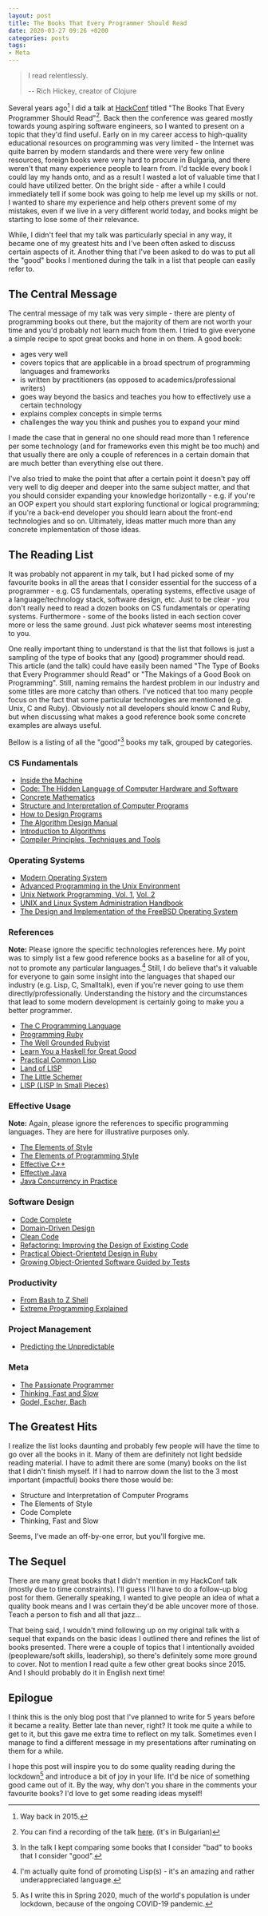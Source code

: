```yaml
---
layout: post
title: The Books That Every Programmer Should Read
date: 2020-03-27 09:26 +0200
categories: posts
tags:
- Meta
---
```


> I read relentlessly.
>
> -- Rich Hickey, creator of Clojure

Several years ago[^1] I did a talk at [HackConf](https://hackconf.bg/) titled "The Books That Every
Programmer Should Read"[^2].  Back then the conference was geared mostly towards
young aspiring software engineers, so I wanted to present on a topic that they'd
find useful. Early on in my career access to high-quality educational resources
on programming was very limited - the Internet was quite barren by modern
standards and there were very few online resources, foreign books were very hard
to procure in Bulgaria, and there weren't that many experience people to learn
from. I'd tackle every book I could lay my hands onto, and as a result I wasted
a lot of valuable time that I could have utilized better. On the bright side - after a while
I could immediately tell if some book was going to help me level up my skills or not.
I wanted to share my
experience and help others prevent some of my mistakes, even if we live in a
very different world today, and books might be starting to lose some of their relevance.

While, I didn't feel that my talk was particularly special
in any way, it became one of my greatest hits and I've been often asked to discuss certain aspects of it.
Another thing that I've been asked to do was to put all the "good" books I mentioned during the talk in a list
that people can easily refer to.

## The Central Message

The central message of my talk was very simple - there are plenty of programming books out there, but the majority
of them are not worth your time and you'd probably not learn much from them. I tried to give everyone a simple recipe
to spot great books and hone in on them. A good book:

* ages very well
* covers topics that are applicable in a broad spectrum of programming languages and frameworks
* is written by practitioners (as opposed to academics/professional writers)
* goes way beyond the basics and teaches you how to effectively use a certain technology
* explains complex concepts in simple terms
* challenges the way you think and pushes you to expand your mind

I made the case that in general no one should read more than 1 reference per some technology (and for frameworks
even this might be too much) and that usually there are only a couple of references in a certain domain that are
much better than everything else out there.

I've also tried to make the point that after a certain point it doesn't pay off very well to dig deeper and deeper
into the same subject matter, and that you should consider expanding your knowledge horizontally - e.g. if you're
an OOP expert you should start exploring functional or logical programming; if you're a back-end developer you should learn about the front-end technologies and so on. Ultimately, ideas matter much more
than any concrete implementation of those ideas.

## The Reading List

It was probably not apparent in my talk, but I had picked some of my favourite books in all the areas that
I consider essential for the success of a programmer - e.g. CS fundamentals, operating systems, effective usage of
a language/technology stack, software design, etc. Just to be clear - you don't really need to read a dozen books on CS fundamentals or
operating systems. Furthermore - some of the books listed in each section cover more or less the same ground. Just pick whatever
seems most interesting to you.

One really important thing to understand is that the list that follows is just a
sampling of the type of books that any (good) programmer should read. This
article (and the talk) could have easily been named "The Type of Books that
Every Programmer should Read" or "The Makings of a Good Book on
Programming". Still, naming remains the hardest problem in our industry and some
titles are more catchy than others. I've noticed that too many people focus on
the fact that some particular technologies are mentioned (e.g. Unix, C and
Ruby). Obviously not all developers should know C and Ruby, but when
discussing what makes a good reference book some concrete examples are always useful.

Bellow is a listing of all the "good"[^3] books my talk, grouped by categories.

### CS Fundamentals

* [Inside the Machine](https://www.amazon.com/Inside-Machine-Introduction-Microprocessors-Architecture/dp/1593276680)
* [Code: The Hidden Language of Computer Hardware and Software](https://www.amazon.com/Code-Language-Computer-Hardware-Software/dp/0735611319)
* [Concrete Mathematics](https://www.amazon.co.uk/Concrete-Mathematics-Foundation-Computer-Science/dp/0201558025)
* [Structure and Interpretation of Computer Programs](https://mitpress.mit.edu/sites/default/files/sicp/full-text/book/book.html)
* [How to Design Programs](https://htdp.org/)
* [The Algorithm Design Manual](http://www.algorist.com/)
* [Introduction to Algorithms](https://www.amazon.com/Introduction-Algorithms-3rd-MIT-Press/dp/0262033844)
* [Compiler Principles, Techniques and Tools](https://www.amazon.com/Compilers-Principles-Techniques-Tools-2nd/dp/0321486811)

### Operating Systems

* [Modern Operating System](https://www.amazon.com/Modern-Operating-Systems-Andrew-Tanenbaum/dp/013359162X)
* [Advanced Programming in the Unix Environment](https://www.amazon.com/Advanced-Programming-UNIX-Environment-3rd/dp/0321637739)
* [Unix Network Programming, Vol. 1](https://www.amazon.com/Unix-Network-Programming-Sockets-Networking/dp/0131411551), [Vol. 2](https://www.amazon.com/UNIX-Network-Programming-Interprocess-Communications/dp/0132974290)
* [UNIX and Linux System Administration Handbook](https://www.amazon.com/UNIX-Linux-System-Administration-Handbook/dp/0134277554)
* [The Design and Implementation of the FreeBSD Operating System](https://www.amazon.com/Design-Implementation-FreeBSD-Operating-System/dp/0201702452)

### References

**Note:** Please ignore the specific technologies references here. My point was to simply list a few good reference books as a baseline for all of you, not to promote any particular languages.[^4] Still, I do believe that's it valuable for everyone to
gain some insight into the languages that shaped our industry (e.g. Lisp, C, Smalltalk), even if you're never going
to use them directly/professionally. Understanding the history and the circumstances that lead to some modern development is certainly going to make you
a better programmer.

* [The C Programming Language](https://www.amazon.com/Programming-Language-2nd-Brian-Kernighan/dp/0131103628)
* [Programming Ruby](https://pragprog.com/book/ruby4/programming-ruby-1-9-2-0)
* [The Well Grounded Rubyist](https://www.amazon.com/Well-Grounded-Rubyist-Covers-Ruby-1-9-1/dp/1933988657)
* [Learn You a Haskell for Great Good](http://learnyouahaskell.com/)
* [Practical Common Lisp](http://www.gigamonkeys.com/book/)
* [Land of LISP](http://landoflisp.com/)
* [The Little Schemer](https://mitpress.mit.edu/books/little-schemer-fourth-edition)
* [LISP (LISP In Small Pieces)](https://www.amazon.com/Lisp-Small-Pieces-Christian-Queinnec/dp/0521545668)

### Effective Usage

**Note:** Again, please ignore the references to specific programming languages. They are here for illustrative purposes only.

* [The Elements of Style](https://www.amazon.co.uk/Elements-Style-William-Strunk-Jr/dp/020530902X)
* [The Elements of Programming Style](https://www.amazon.com/Elements-Programming-Style-2nd/dp/0070342075)
* [Effective C++](https://www.amazon.com/Effective-Specific-Improve-Programs-Designs/dp/0321334876)
* [Effective Java](https://www.amazon.com/Effective-Java-Joshua-Bloch/dp/0134685997)
* [Java Concurrency in Practice](https://www.amazon.com/Java-Concurrency-Practice-Brian-Goetz/dp/0321349601)

### Software Design

* [Code Complete](https://www.amazon.com/Code-Complete-Practical-Handbook-Construction/dp/0735619670)
* [Domain-Driven Design](https://www.amazon.com/Domain-Driven-Design-Tackling-Complexity-Software/dp/0321125215)
* [Clean Code](https://www.amazon.com/Clean-Code-Handbook-Software-Craftsmanship/dp/0132350882)
* [Refactoring: Improving the Design of Existing Code](https://martinfowler.com/books/refactoring.html)
* [Practical Object-Orientetd Design in Ruby](https://www.amazon.com/Practical-Object-Oriented-Design-Ruby-Addison-Wesley/dp/0321721330)
* [Growing Object-Oriented Software Guided by Tests](https://www.amazon.com/Growing-Object-Oriented-Software-Guided-Tests/dp/0321503627)

### Productivity

* [From Bash to Z Shell](https://www.apress.com/gp/book/9781590593769)
* [Extreme Programming Explained](https://www.amazon.com/Extreme-Programming-Explained-Embrace-Change/dp/0321278658)

### Project Management

* [Predicting the Unpredictable](https://www.amazon.com/Predicting-Unpredictable-Pragmatic-Approaches-Estimating-ebook/dp/B00ZL05FYA)

### Meta

* [The Passionate Programmer](https://www.amazon.com/Passionate-Programmer-Remarkable-Development-Pragmatic-ebook/dp/B00AYQNR5U)
* [Thinking, Fast and Slow](https://www.amazon.com/Thinking-Fast-Slow-Daniel-Kahneman/dp/0374533555)
* [Godel, Escher, Bach](https://www.amazon.com/G%C3%B6del-Escher-Bach-Eternal-Golden/dp/0465026567)

## The Greatest Hits

I realize the list looks daunting and probably few people will have the time to
go over all the books in it. Many of them are definitely not light bedside
reading material. I have to admit there are some (many) books on the list that I
didn't finish myself. If I had to narrow down the list to the 3 most important
(impactful) books there those would be:

* Structure and Interpretation of Computer Programs
* The Elements of Style
* Code Complete
* Thinking, Fast and Slow

Seems, I've made an off-by-one error, but you'll forgive me.

## The Sequel

There are many great books that I didn't mention in my HackConf talk (mostly due to time constraints). I'll guess I'll have to do a follow-up blog post for them. Generally speaking, I wanted to give people an idea
of what a quality book means and I was certain they'd be able uncover more of those. Teach a person to fish and all that jazz...

That being said, I wouldn't mind following up on my original talk with a sequel that expands on the basic ideas I outlined there and refines the list of books presented. There were
a couple of topics that I intentionally avoided (peopleware/soft skills, leadership), so there's definitely some more ground to cover.
Not to mention I read quite a few other great books since 2015. And I should probably do it in English next time!

## Epilogue

I think this is the only blog post that I've planned to write for 5 years before
it became a reality.  Better late than never, right? It took me quite a while to
get to it, but this gave me extra time to reflect on my talk. Sometimes even I
manage to find a different message in my presentations after ruminating on them
for a while.

I hope this post will inspire you to do some quality reading during the
lockdown[^5] and introduce a bit of joy in your life. It'd be nice of something good came out of it.  By the way, why
don't you share in the comments your favourite books? I'd love to get some
reading ideas myself!

[^1]: Way back in 2015.
[^2]: You can find a recording of the talk [here](https://www.youtube.com/watch?v=H6OQ2RESp4s). (it's in Bulgarian)
[^3]: In the talk I kept comparing some books that I consider "bad" to books that I consider "good".
[^4]: I'm actually quite fond of promoting Lisp(s) - it's an amazing and rather underappreciated language.
[^5]: As I write this in Spring 2020, much of the world's population is under lockdown, because of the ongoing COVID-19 pandemic.
